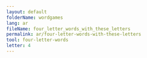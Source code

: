 ```yaml
---
layout: default
folderName: wordgames
lang: ar
fileName: four_letter_words_with_these_letters
permalink: ar/four-letter-words-with-these-letters
tool: four-letter-words
letter: 4
---
```

